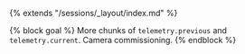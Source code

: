 {% extends "/sessions/_layout/index.md" %}

{% block goal %}
More chunks of `telemetry.previous` and `telemetry.current`. Camera commissioning.
{% endblock %}

